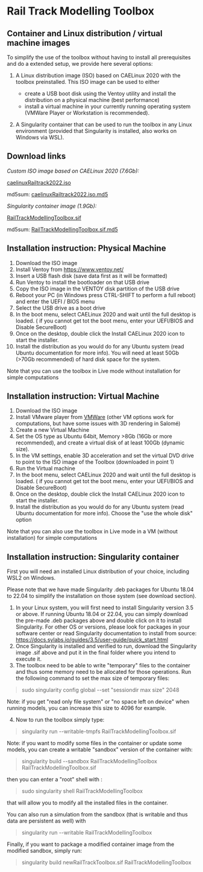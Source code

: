 
# Rail Track Modelling Toolbox

## Container and Linux distribution / virtual machine images 

To simplify the use of the toolbox without having to install all prerequisites and do a extended setup, we provide here several options:

1. A Linux distribution image (ISO) based on CAELinux 2020 with the toolbox preinstalled. This ISO image can be used to either
    - create a USB boot disk using the Ventoy utility and install the distribution on a physical machine (best performance)
    - install a virtual machine in your currently running operating system (VMWare Player or Workstation is recommended).

2. A Singularity container that can be used to run the toolbox in any Linux environment (provided that Singularity is installed, also works on Windows via WSL).


## Download links

*Custom ISO image based on CAELinux 2020 (7.6Gb):*

[caelinuxRailtrack2022.iso](https://www.caelinux.com/downloads/stable/railtracktoolbox/ISO/caelinuxRailtrack2022.iso)

md5sum: [caelinuxRailtrack2022.iso.md5](https://www.caelinux.com/downloads/stable/railtracktoolbox/ISO/caelinuxRailtrack2022.iso.md5)


*Singularity container image (1.9Gb):*

[RailTrackModellingToolbox.sif ](https://www.caelinux.com/downloads/stable/railtracktoolbox/singularity/RailTrackModellingToolbox.sif)

md5sum: [RailTrackModellingToolbox.sif.md5](https://www.caelinux.com/downloads/stable/railtracktoolbox/singularity/RailTrackModellingToolbox.sif.md5)



## Installation instruction: Physical Machine

1. Download the ISO image
2. Install Ventoy from https://www.ventoy.net/
3. Insert a USB flash disk (save data first as it will be formatted)
4. Run Ventoy to install the bootloader on that USB drive
5. Copy the ISO image in the VENTOY disk partition of the USB drive
6. Reboot your PC (in Windows press CTRL-SHIFT to perform a full reboot) and enter the UEFI / BIOS menu
7. Select the USB drive as a boot drive
8. In the boot menu, select CAELinux 2020 and wait until the full desktop is loaded. 
   ( if you cannot get tot the boot menu, enter your UEFI/BIOS and Disable SecureBoot)   
9. Once on the desktop, double click the Install CAELinux 2020 icon to start the installer. 
10. Install the distribution as you would do for any Ubuntu system (read Ubuntu documentation for more info). You will need at least 50Gb (>70Gb recommended) of hard disk space for the system.

Note that you can use the toolbox in Live mode without installation for simple computations   

## Installation instruction: Virtual Machine

1. Download the ISO image
2. Install VMware player from [VMWare](https://www.vmware.com/products/workstation-player.html) (other VM options work for computations, but have some issues with 3D rendering in Salomé)
3. Create a new Virtual Machine
4. Set the OS type as Ubuntu 64bit, Memory >8Gb (16Gb or more recommended), and create a virtual disk of at least 100Gb (dynamic size).
5. In the VM settings, enable 3D acceleration and set the virtual DVD drive to point to the ISO image of the Toolbox (downloaded in point 1)
4. Run the Virtual machine
5. In the boot menu, select CAELinux 2020 and wait until the full desktop is loaded. 
   ( if you cannot get tot the boot menu, enter your UEFI/BIOS and Disable SecureBoot)   
9. Once on the desktop, double click the Install CAELinux 2020 icon to start the installer. 
10. Install the distribution as you would do for any Ubuntu system (read Ubuntu documentation for more info). Choose the "use the whole disk" option

Note that you can also use the toolbox in Live mode in a VM (without installation) for simple computations   


## Installation instruction: Singularity container

First you will need an installed Linux distribution of your choice, including WSL2 on Windows. 

Please note that we have made Singularity .deb packages for Ubuntu 18.04 to 22.04 to simplify the installation on those system (see download section).

1. In your Linux system, you will first need to install Singularity version 3.5 or above. If running Ubuntu 18.04 or 22.04, you can simply download the pre-made .deb packages above and double click on it to install Singularity.
For other OS or versions, please look for packages in your software center or read Singularity documentation to install from source: https://docs.sylabs.io/guides/3.5/user-guide/quick_start.html
2. Once Singularity is installed and verified to run, download the Singularity image .sif above and put it in the final folder where you intend to execute it.
3. The toolbox need to be able to write "temporary" files to the container and thus some memory need to be allocated for those operations. Run the following command to set the max size of temporary files:

> sudo singularity config global --set "sessiondir max size" 2048

Note: if you get "read only file system" or "no space left on device" when running models, you can increase this size to 4096 for example.

4. Now to run the toolbox simply type:

> singularity run --writable-tmpfs RailTrackModellingToolbox.sif

Note: if you want to modify some files in the container or update some models, you can create a writable "sandbox" version of the container with:

> singularity build --sandbox RailTrackModellingToolbox RailTrackModellingToolbox.sif

then you can enter a "root" shell with :

> sudo singularity shell RailTrackModellingToolbox

that will allow you to modify all the installed files in the container.

You can also run a simulation from the sandbox (that is  writable and thus data are persistent as well) with 

> singularity run --writable RailTrackModellingToolbox

Finally, if you want to package a modified container image from the modified sandbox, simply run:

> singularity build newRailTrackToolbox.sif RailTrackModellingToolbox 




